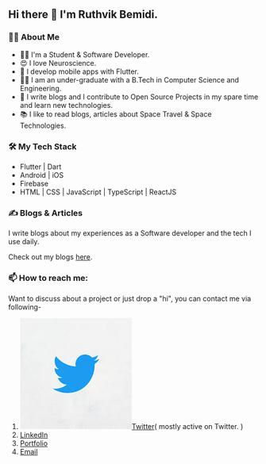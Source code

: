 ## Hi there 👋 I'm Ruthvik Bemidi. 

### 🙋‍♀️ About Me
- 👩‍💻 I'm a Student & Software Developer.
- 😍 I love Neuroscience.
- 💙 I develop mobile apps with Flutter. 
- 👩‍🎓 I am an under-graduate with a B.Tech in Computer Science and Engineering.
- 📝 I write blogs and I contribute to Open Source Projects in my spare time and learn new technologies.
- 📚 I like to read blogs, articles about Space Travel & Space Technologies.

### 🛠 My Tech Stack
- Flutter | Dart
- Android | iOS
- Firebase
- HTML | CSS | JavaScript | TypeScript | ReactJS

### ✍️ Blogs & Articles

I write blogs about my experiences as a Software developer and the tech I use daily.

Check out my blogs [here](https://ruthvikbemidi.hashnode.dev/).

### 📫 How to reach me:

Want to discuss about a project or just drop a "hi", you can contact me via following-   

1. ![twitter](twitter.jpg)[Twitter](https://twitter.com/BemidiRuthvik/)( mostly active on Twitter. )
2. [LinkedIn](https://www.linkedin.com/in/ruthvikbemidi/)  
3. [Portfolio](https://ruthvikbemidi.github.io/me/)
4. [Email](mailto:ruthvik4215@gmail.com)
